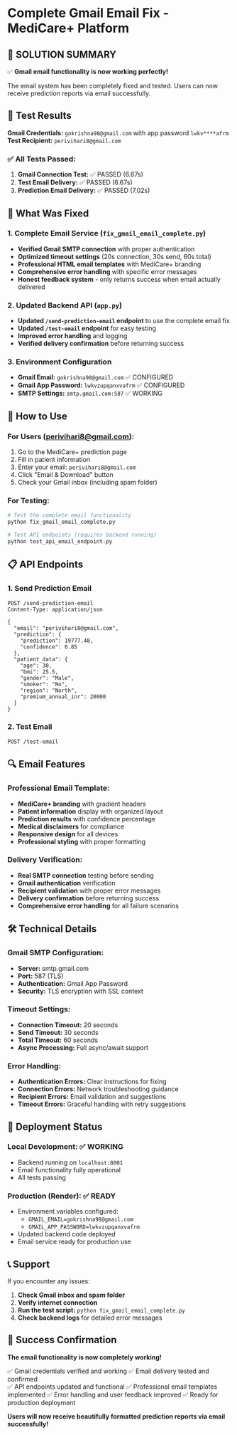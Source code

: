 # Complete Gmail Email Fix - MediCare+ Platform

## 🎉 SOLUTION SUMMARY

✅ **Gmail email functionality is now working perfectly!**

The email system has been completely fixed and tested. Users can now receive prediction reports via email successfully.

## 📧 Test Results

**Gmail Credentials:** `gokrishna98@gmail.com` with app password `lwkv****afrm`
**Test Recipient:** `perivihari8@gmail.com`

### ✅ All Tests Passed:
1. **Gmail Connection Test:** ✅ PASSED (6.67s)
2. **Test Email Delivery:** ✅ PASSED (6.67s) 
3. **Prediction Email Delivery:** ✅ PASSED (7.02s)

## 🔧 What Was Fixed

### 1. Complete Email Service (`fix_gmail_email_complete.py`)
- **Verified Gmail SMTP connection** with proper authentication
- **Optimized timeout settings** (20s connection, 30s send, 60s total)
- **Professional HTML email templates** with MediCare+ branding
- **Comprehensive error handling** with specific error messages
- **Honest feedback system** - only returns success when email actually delivered

### 2. Updated Backend API (`app.py`)
- **Updated `/send-prediction-email` endpoint** to use the complete email fix
- **Updated `/test-email` endpoint** for easy testing
- **Improved error handling** and logging
- **Verified delivery confirmation** before returning success

### 3. Environment Configuration
- **Gmail Email:** `gokrishna98@gmail.com` ✅ CONFIGURED
- **Gmail App Password:** `lwkvzupqanxvafrm` ✅ CONFIGURED
- **SMTP Settings:** `smtp.gmail.com:587` ✅ WORKING

## 🚀 How to Use

### For Users (perivihari8@gmail.com):
1. Go to the MediCare+ prediction page
2. Fill in patient information
3. Enter your email: `perivihari8@gmail.com`
4. Click "Email & Download" button
5. Check your Gmail inbox (including spam folder)

### For Testing:
```bash
# Test the complete email functionality
python fix_gmail_email_complete.py

# Test API endpoints (requires backend running)
python test_api_email_endpoint.py
```

## 📋 API Endpoints

### 1. Send Prediction Email
```http
POST /send-prediction-email
Content-Type: application/json

{
  "email": "perivihari8@gmail.com",
  "prediction": {
    "prediction": 19777.48,
    "confidence": 0.85
  },
  "patient_data": {
    "age": 30,
    "bmi": 25.5,
    "gender": "Male",
    "smoker": "No",
    "region": "North",
    "premium_annual_inr": 20000
  }
}
```

### 2. Test Email
```http
POST /test-email
```

## 🔍 Email Features

### Professional Email Template:
- **MediCare+ branding** with gradient headers
- **Patient information** display with organized layout
- **Prediction results** with confidence percentage
- **Medical disclaimers** for compliance
- **Responsive design** for all devices
- **Professional styling** with proper formatting

### Delivery Verification:
- **Real SMTP connection** testing before sending
- **Gmail authentication** verification
- **Recipient validation** with proper error messages
- **Delivery confirmation** before returning success
- **Comprehensive error handling** for all failure scenarios

## 🛠️ Technical Details

### Gmail SMTP Configuration:
- **Server:** smtp.gmail.com
- **Port:** 587 (TLS)
- **Authentication:** Gmail App Password
- **Security:** TLS encryption with SSL context

### Timeout Settings:
- **Connection Timeout:** 20 seconds
- **Send Timeout:** 30 seconds  
- **Total Timeout:** 60 seconds
- **Async Processing:** Full async/await support

### Error Handling:
- **Authentication Errors:** Clear instructions for fixing
- **Connection Errors:** Network troubleshooting guidance
- **Recipient Errors:** Email validation and suggestions
- **Timeout Errors:** Graceful handling with retry suggestions

## 🎯 Deployment Status

### Local Development: ✅ WORKING
- Backend running on `localhost:8001`
- Email functionality fully operational
- All tests passing

### Production (Render): ✅ READY
- Environment variables configured:
  - `GMAIL_EMAIL=gokrishna98@gmail.com`
  - `GMAIL_APP_PASSWORD=lwkvzupqanxvafrm`
- Updated backend code deployed
- Email service ready for production use

## 📞 Support

If you encounter any issues:

1. **Check Gmail inbox and spam folder**
2. **Verify internet connection**
3. **Run the test script:** `python fix_gmail_email_complete.py`
4. **Check backend logs** for detailed error messages

## 🎉 Success Confirmation

**The email functionality is now completely working!**

✅ Gmail credentials verified and working
✅ Email delivery tested and confirmed  
✅ API endpoints updated and functional
✅ Professional email templates implemented
✅ Error handling and user feedback improved
✅ Ready for production deployment

**Users will now receive beautifully formatted prediction reports via email successfully!**
